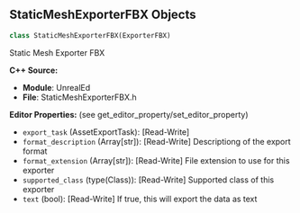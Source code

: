 ## StaticMeshExporterFBX Objects

```python
class StaticMeshExporterFBX(ExporterFBX)
```

Static Mesh Exporter FBX

**C++ Source:**

- **Module**: UnrealEd
- **File**: StaticMeshExporterFBX.h

**Editor Properties:** (see get_editor_property/set_editor_property)

- ``export_task`` (AssetExportTask):  [Read-Write]
- ``format_description`` (Array[str]):  [Read-Write] Descriptiong of the export format
- ``format_extension`` (Array[str]):  [Read-Write] File extension to use for this exporter
- ``supported_class`` (type(Class)):  [Read-Write] Supported class of this exporter
- ``text`` (bool):  [Read-Write] If true, this will export the data as text

<a id="unreal.StaticMeshExporterOBJ"></a>